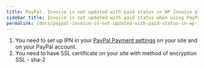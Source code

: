 ```yaml
---
title: PayPal. Invoice is not updated with paid status in WP Invoice plugin
sidebar_title: Invoice is not updated with paid status when using PayPal
permalink: /docs/paypal-invoice-is-not-updated-with-paid-status-in-wp-invoice-plugin/
---
```


1. You need to set up IPN in your [PayPal Payment settings](https://github.com/wp-invoice/wp-invoice/wiki/PayPal-payment-settings) on your site and on your PayPal account. 
2. You need to have SSL certificate on your site with method of encryption SSL - sha-2

